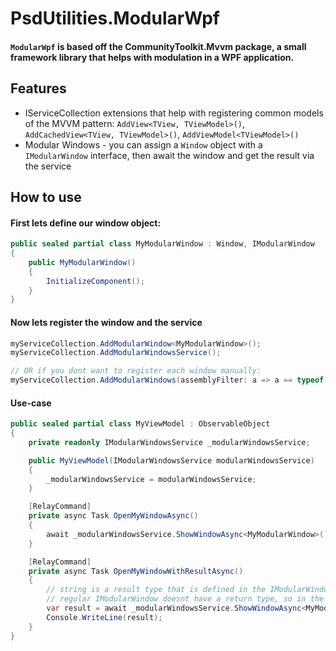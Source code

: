 # PsdUtilities.ModularWpf

#### `ModularWpf` is based off the CommunityToolkit.Mvvm package, a small framework library that helps with modulation in a WPF application.

## Features
- IServiceCollection extensions that help with registering common models of the MVVM pattern: `AddView<TView, TViewModel>()`, `AddCachedView<TView, TViewModel>()`, `AddViewModel<TViewModel>()`
- Modular Windows - you can assign a `Window` object with a `IModularWindow` interface, then await the window and get the result via the service

## How to use
#### First lets define our window object:
```csharp
public sealed partial class MyModularWindow : Window, IModularWindow
{
	public MyModularWindow()
	{
		InitializeComponent();
	}
}
```

#### Now lets register the window and the service
```csharp
myServiceCollection.AddModularWindow<MyModularWindow>();
myServiceCollection.AddModularWindowsService();

// OR if you dont want to register each window manually:
myServiceCollection.AddModularWindows(assemblyFilter: a => a == typeof(MyModularWindow).Assembly)); // ! automatically registers the service as well !
```

#### Use-case
```csharp
public sealed partial class MyViewModel : ObservableObject
{
	private readonly IModularWindowsService _modularWindowsService;

	public MyViewModel(IModularWindowsService modularWindowsService)
	{
		_modularWindowsService = modularWindowsService;
	}

	[RelayCommand]
	private async Task OpenMyWindowAsync()
	{
		await _modularWindowsService.ShowWindowAsync<MyModularWindow>();
	}

	[RelayCommand]
	private async Task OpenMyWindowWithResultAsync()
	{
		// string is a result type that is defined in the IModularWindow<TResult> interface
		// regular IModularWindow doesnt have a return type, so in the implementation just keep it with the NotImplementedException
		var result = await _modularWindowsService.ShowWindowAsync<MyModularWindow, string>(); 
		Console.WriteLine(result);
	}
}
```